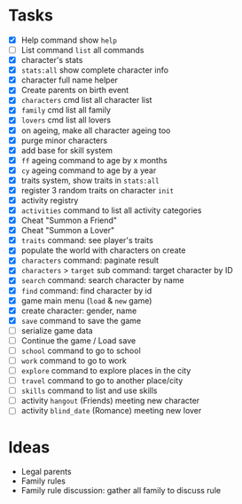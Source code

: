 # Tasks

- [x] Help command show `help`
- [ ] List command `list` all commands
- [x] character's stats
- [x] `stats:all` show complete character info
- [x] character full name helper
- [x] Create parents on birth event
- [x] `characters` cmd list all character list
- [x] `family` cmd list all family
- [x] `lovers` cmd list all lovers
- [x] on ageing, make all character ageing too
- [x] purge minor characters
- [x] add base for skill system
- [x] `ff` ageing command to age by x months
- [x] `cy` ageing command to age by a year
- [x] traits system, show traits in `stats:all`
- [x] register 3 random traits on character `init`
- [x] activity registry
- [x] `activities` command to list all activity categories
- [x] Cheat "Summon a Friend"
- [x] Cheat "Summon a Lover"
- [x] `traits` command: see player's traits  
- [x] populate the world with characters on create
- [x] `characters` command: paginate result  
- [x] `characters` > `target` sub command: target character by ID  
- [x] `search` command: search character by name
- [x] `find` command: find character by id
- [x] game main menu (`load` & `new` game)
- [x] create character: gender, name
- [x] `save` command to save the game
- [ ] serialize game data
- [ ] Continue the game / Load save
- [ ] `school` command to go to school
- [ ] `work` command to go to work
- [ ] `explore` command to explore places in the city
- [ ] `travel` command to go to another place/city
- [ ] `skills` command to list and use skills
- [ ] activity `hangout` (Friends) meeting new character
- [ ] activity `blind_date` (Romance) meeting new lover

# Ideas

- Legal parents
- Family rules
- Family rule discussion: gather all family to discuss rule